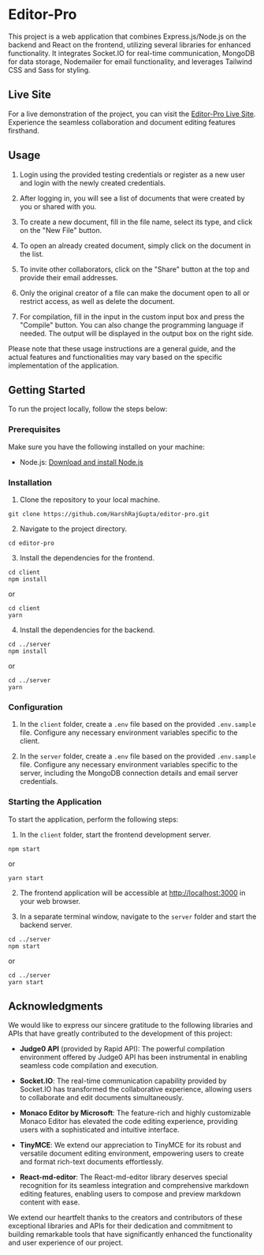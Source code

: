 # Editor-Pro

This project is a web application that combines Express.js/Node.js on the backend and React on the frontend, utilizing several libraries for enhanced functionality. It integrates Socket.IO for real-time communication, MongoDB for data storage, Nodemailer for email functionality, and leverages Tailwind CSS and Sass for styling.

## Live Site

For a live demonstration of the project, you can visit the [Editor-Pro Live Site](https://editor-pro.onrender.com). Experience the seamless collaboration and document editing features firsthand.

## Usage

1. Login using the provided testing credentials or register as a new user and login with the newly created credentials.
2. After logging in, you will see a list of documents that were created by you or shared with you.
3. To create a new document, fill in the file name, select its type, and click on the "New File" button.
4. To open an already created document, simply click on the document in the list.
5. To invite other collaborators, click on the "Share" button at the top and provide their email addresses.
6. Only the original creator of a file can make the document open to all or restrict access, as well as delete the document.

7. For compilation, fill in the input in the custom input box and press the "Compile" button. You can also change the programming language if needed. The output will be displayed in the output box on the right side.

Please note that these usage instructions are a general guide, and the actual features and functionalities may vary based on the specific implementation of the application.

## Getting Started

To run the project locally, follow the steps below:

### Prerequisites

Make sure you have the following installed on your machine:

- Node.js: [Download and install Node.js](https://nodejs.org/en/download/)

### Installation

1. Clone the repository to your local machine.

```shell
git clone https://github.com/HarshRajGupta/editor-pro.git
```

2. Navigate to the project directory.

```shell
cd editor-pro
```

3. Install the dependencies for the frontend.

```shell
cd client
npm install
```
or
```shell
cd client
yarn
```

4. Install the dependencies for the backend.

```shell
cd ../server
npm install
```
or
```shell
cd ../server
yarn
```

### Configuration

1. In the `client` folder, create a `.env` file based on the provided `.env.sample` file. Configure any necessary environment variables specific to the client.

2. In the `server` folder, create a `.env` file based on the provided `.env.sample` file. Configure any necessary environment variables specific to the server, including the MongoDB connection details and email server credentials.

### Starting the Application

To start the application, perform the following steps:

1. In the `client` folder, start the frontend development server.

```shell
npm start
```
or
```shell
yarn start
```

2. The frontend application will be accessible at [http://localhost:3000](http://localhost:3000) in your web browser.

3. In a separate terminal window, navigate to the `server` folder and start the backend server.

```shell
cd ../server
npm start
```
or
```shell
cd ../server
yarn start
```

## Acknowledgments

We would like to express our sincere gratitude to the following libraries and APIs that have greatly contributed to the development of this project:

- **Judge0 API** (provided by Rapid API): The powerful compilation environment offered by Judge0 API has been instrumental in enabling seamless code compilation and execution.

- **Socket.IO**: The real-time communication capability provided by Socket.IO has transformed the collaborative experience, allowing users to collaborate and edit documents simultaneously.

- **Monaco Editor by Microsoft**: The feature-rich and highly customizable Monaco Editor has elevated the code editing experience, providing users with a sophisticated and intuitive interface.

- **TinyMCE**: We extend our appreciation to TinyMCE for its robust and versatile document editing environment, empowering users to create and format rich-text documents effortlessly.

- **React-md-editor**: The React-md-editor library deserves special recognition for its seamless integration and comprehensive markdown editing features, enabling users to compose and preview markdown content with ease.

We extend our heartfelt thanks to the creators and contributors of these exceptional libraries and APIs for their dedication and commitment to building remarkable tools that have significantly enhanced the functionality and user experience of our project.